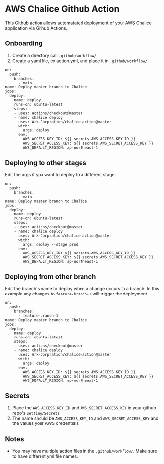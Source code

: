 # AWS Chalice Github Action

This Github action allows automatated deployment of your AWS Chalice application via Github Actions.

## Onboarding
1. Create a directory call `.github/workflow/`
1. Create a yaml file, ex action.yml, and place it in `.github/workflow/` 

```
on:
  push:
    branches:
      - main
name: Deploy master branch to Chalice
jobs:
  deploy:
    name: deploy
    runs-on: ubuntu-latest
    steps:
    - uses: actions/checkout@master
    - name: chalice deploy
      uses: Ark-Corpration/chalice-action@master
      with:
        args: deploy
      env:
        AWS_ACCESS_KEY_ID: ${{ secrets.AWS_ACCESS_KEY_ID }}
        AWS_SECRET_ACCESS_KEY: ${{ secrets.AWS_SECRET_ACCESS_KEY }}
        AWS_DEFAULT_REGION: ap-northeast-1
```

## Deploying to other stages
Edit the args if you want to deploy to a different stage.
```
on:
  push:
    branches:
      - main
name: Deploy master branch to Chalice
jobs:
  deploy:
    name: deploy
    runs-on: ubuntu-latest
    steps:
    - uses: actions/checkout@master
    - name: chalice deploy
      uses: Ark-Corpration/chalice-action@master
      with:
        args: deploy --stage prod
      env:
        AWS_ACCESS_KEY_ID: ${{ secrets.AWS_ACCESS_KEY_ID }}
        AWS_SECRET_ACCESS_KEY: ${{ secrets.AWS_SECRET_ACCESS_KEY }}
        AWS_DEFAULT_REGION: ap-northeast-1
```

## Deploying from other branch
Edit the branch's name to deploy when a change occurs to a branch.
In this example any changes to `feature-branch-1` will trigger the deployment
```
on:
  push:
    branches:
      - feature-branch-1
name: Deploy master branch to Chalice
jobs:
  deploy:
    name: deploy
    runs-on: ubuntu-latest
    steps:
    - uses: actions/checkout@master
    - name: chalice deploy
      uses: Ark-Corpration/chalice-action@master
      with:
        args: deploy
      env:
        AWS_ACCESS_KEY_ID: ${{ secrets.AWS_ACCESS_KEY_ID }}
        AWS_SECRET_ACCESS_KEY: ${{ secrets.AWS_SECRET_ACCESS_KEY }}
        AWS_DEFAULT_REGION: ap-northeast-1
```

## Secrets
1. Place the `AWS_ACCESS_KEY_ID` and `AWS_SECRET_ACCESS_KEY` in your github repo's `Setting/Secrets`
2. The name should be `AWS_ACCESS_KEY_ID` and `AWS_SECRET_ACCESS_KEY` and the values your AWS credentials

## Notes
* You may have multiple action files in the `.github/workflow/`. Make sure to have different yml file names.
